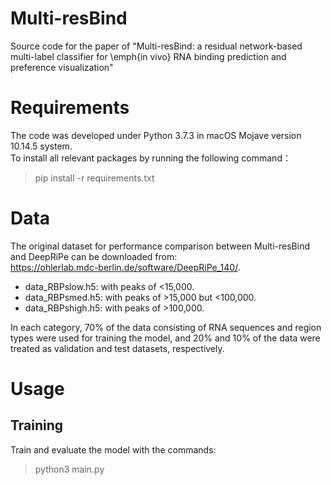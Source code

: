# Multi-resBind
Source code for the paper of "Multi-resBind: a residual network-based multi-label classifier for \emph{in vivo} RNA binding prediction and preference visualization"
# Requirements
The code was developed under Python 3.7.3 in macOS Mojave version 10.14.5 system.  
To install all relevant packages by running the following command：  
>pip install -r requirements.txt
# Data
The original dataset for performance comparison between Multi-resBind and DeepRiPe can be downloaded from: <br />
https://ohlerlab.mdc-berlin.de/software/DeepRiPe_140/. <br />
- data_RBPslow.h5: with peaks of <15,000. <br />
- data_RBPsmed.h5: with peaks of >15,000 but <100,000.  <br />
- data_RBPshigh.h5: with peaks of >100,000. <br />

In each category, 70% of the data consisting of RNA sequences and region types were used for training the model, and 20% and 10% of the data were treated as validation and test datasets, respectively.  
# Usage
## Training
Train and evaluate the model with the commands:  
>python3 main.py
